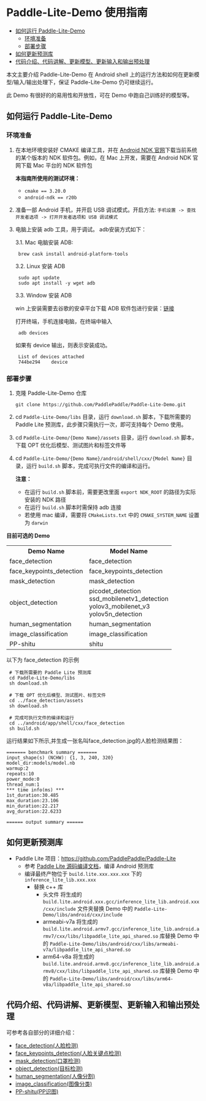 # Paddle-Lite-Demo 使用指南

- [如何运行 Paddle-Lite-Demo](#如何运行-paddle-lite-demo)
  - [环境准备](#环境准备)
  - [部署步骤](#部署步骤)
- [如何更新预测库](#如何更新预测库)
- [代码介绍、代码讲解、更新模型、更新输入和输出预处理](#代码介绍代码讲解更新模型更新输入和输出预处理)

本文主要介绍 Paddle-Lite-Demo 在 Android shell 上的运行方法和如何在更新模型/输入/输出处理下，保证 Paddle-Lite-Demo 仍可继续运行。

此 Demo 有很好的的易用性和开放性，可在 Demo 中跑自己训练好的模型等。

## 如何运行 Paddle-Lite-Demo

### 环境准备

1. 在本地环境安装好 CMAKE 编译工具，并在 [Android NDK 官网](https://developer.android.google.cn/ndk/downloads)下载当前系统的某个版本的 NDK 软件包。例如，在 Mac 上开发，需要在 Android NDK 官网下载 Mac 平台的 NDK 软件包

    **本指南所使用的测试环境：**
    -  `cmake == 3.20.0`
    -  `android-ndk == r20b`

2. 准备一部 Android 手机，并开启 USB 调试模式。开启方法: `手机设置 -> 查找开发者选项 -> 打开开发者选项和 USB 调试模式`

3. 电脑上安装 adb 工具，用于调试。 adb安装方式如下：

    3.1. Mac 电脑安装 ADB:

    ```shell
     brew cask install android-platform-tools
    ```

    3.2. Linux 安装 ADB

    ```shell
     sudo apt update
     sudo apt install -y wget adb
    ```

    3.3. Window 安装 ADB

    win 上安装需要去谷歌的安卓平台下载 ADB 软件包进行安装：[链接](https://developer.android.com/studio)

    打开终端，手机连接电脑，在终端中输入

    ```shell
     adb devices
    ```

    如果有 device 输出，则表示安装成功。

    ```shell
     List of devices attached
     744be294    device
    ```

### 部署步骤
1. 克隆 Paddle-Lite-Demo 仓库 

    ```shell
    git clone https://github.com/PaddlePaddle/Paddle-Lite-Demo.git
    ```

2. cd `Paddle-Lite-Demo/libs` 目录，运行 `download.sh` 脚本，下载所需要的 Paddle Lite 预测库，此步骤只需执行一次，即可支持每个 Demo 使用。

3. cd `Paddle-Lite-Demo/{Demo Name}/assets` 目录，运行 `download.sh` 脚本，下载 OPT 优化后模型、测试图片和标签文件等

4. cd `Paddle-Lite-Demo/{Demo Name}/android/shell/cxx/{Model Name}` 目录，运行 `build.sh` 脚本，完成可执行文件的编译和运行。

    **注意：**

    - 在运行 `build.sh` 脚本前，需要更改里面 `export NDK_ROOT` 的路径为实际安装的 NDK 路径
    - 在运行 `build.sh` 脚本时需保持 adb 连接
    - 若使用 mac 编译，需要将 `CMakeLists.txt` 中的 `CMAKE_SYSTEM_NAME` 设置为 `darwin`
    
  **目前可选的 Demo**

  <table>
    <tr>
      <th>Demo Name</th>
      <th>Model Name</th>
    </tr>
    <tr>
      <td>face_detection</td>
      <td>face_detection</td>
    </tr>
    <tr>
      <td>face_keypoints_detection</td>
      <td>face_keypoints_detection</td>
    </tr>
    <tr>
      <td>mask_detection</td>
      <td>mask_detection</td>
    </tr>
    <tr>
      <td>object_detection</td>
      <td>picodet_detection<br/>ssd_mobilenetv1_detection<br/>yolov3_mobilenet_v3<br/>yolov5n_detection</td>
    </tr>
    <tr>
      <td>human_segmentation</td>
      <td>human_segmentation</td>
    </tr>
    <tr>
      <td>image_classification</td>
      <td>image_classification</td>
    </tr>
    <tr>
      <td>PP-shitu</td>
      <td>shitu</td>
    </tr>
  </table>

以下为 face_detection 的示例
```shell
 # 下载所需要的 Paddle Lite 预测库
 cd Paddle-Lite-Demo/libs
 sh download.sh

 # 下载 OPT 优化后模型、测试图片、标签文件
 cd ../face_detection/assets
 sh download.sh

 # 完成可执行文件的编译和运行
 cd ../android/app/shell/cxx/face_detection
 sh build.sh
```

运行结果如下所示,并生成一张名叫face_detection.jpg的人脸检测结果图：

```shell
======= benchmark summary =======
input_shape(s) (NCHW): {1, 3, 240, 320}
model_dir:models/model.nb
warmup:2
repeats:10
power_mode:0
thread_num:1
*** time info(ms) ***
1st_duration:30.485
max_duration:23.106
min_duration:22.217
avg_duration:22.6233

====== output summary ====== 
``` 

## 如何更新预测库

* Paddle Lite 项目：https://github.com/PaddlePaddle/Paddle-Lite
  * 参考 [Paddle Lite 源码编译文档](https://www.paddlepaddle.org.cn/lite/develop/source_compile/compile_env.html)，编译 Android 预测库
  * 编译最终产物位于 `build.lite.xxx.xxx.xxx` 下的 `inference_lite_lib.xxx.xxx`
    * 替换 c++ 库
        * 头文件
          将生成的 `build.lite.android.xxx.gcc/inference_lite_lib.android.xxx/cxx/include` 文件夹替换 Demo 中的 `Paddle-Lite-Demo/libs/android/cxx/include`
        * armeabi-v7a
          将生成的 `build.lite.android.armv7.gcc/inference_lite_lib.android.armv7/cxx/libs/libpaddle_lite_api_shared.so` 库替换 Demo 中的 `Paddle-Lite-Demo/libs/android/cxx/libs/armeabi-v7a/libpaddle_lite_api_shared.so`
        * arm64-v8a
          将生成的 `build.lite.android.armv8.gcc/inference_lite_lib.android.armv8/cxx/libs/libpaddle_lite_api_shared.so` 库替换 Demo 中的 `Paddle-Lite-Demo/libs/android/cxx/libs/arm64-v8a/libpaddle_lite_api_shared.so`

## 代码介绍、代码讲解、更新模型、更新输入和输出预处理
可参考各自部分的详细介绍：

- [face_detection(人脸检测)](https://github.com/PaddlePaddle/Paddle-Lite-Demo/tree/develop/face_detection/android/shell/cxx/face_detection/README.md)
- [face_keypoints_detection(人脸关键点检测)](https://github.com/PaddlePaddle/Paddle-Lite-Demo/tree/develop/face_keypoints_detection/android/shell/cxx/face_keypoints_detection/README.md)
- [mask_detection(口罩检测)](https://github.com/PaddlePaddle/Paddle-Lite-Demo/tree/develop/mask_detection/android/shell/cxx/mask_detection/README.md)
- [object_detection(目标检测)](https://github.com/PaddlePaddle/Paddle-Lite-Demo/tree/develop/object_detection/android/shell/cxx/picodet_detection/README.md)
- [human_segmentation(人像分割)](https://github.com/PaddlePaddle/Paddle-Lite-Demo/tree/develop/human_segmentation/android/shell/cxx/human_segmentation/README.md)
- [image_classification(图像分类)](https://github.com/PaddlePaddle/Paddle-Lite-Demo/tree/develop/image_classification/android/shell/cxx/image_classification/README.md)
- [PP-shitu(PP识图)](https://github.com/PaddlePaddle/Paddle-Lite-Demo/tree/develop/PP_shitu/android/shell/cxx/shitu/README.md)